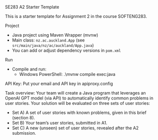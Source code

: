 SE283 A2 Starter Template

This is a starter template for Assignment 2 in the course SOFTENG283.

Project
- Java project using Maven Wrapper (mvnw)
- Main class: `nz.ac.auckland.App` (see `src/main/java/nz/ac/auckland/App.java`)
- You can add or adjust dependency versions in `pom.xml`

Run
- Compile and run:
	- Windows PowerShell:
		.\mvnw compile exec:java

API Key: Put your email and API key in apiproxy.config 

Task overview: Your team will create a Java program that leverages an OpenAI GPT model (via API) to automatically identify common problems in user stories. Your solution will be evaluated on three sets of user stories:

- Set A) A set of user stories with known problems, given in this brief (section 8).
- Set B) Your team’s user stories, submitted in A1.
- Set C) A new (unseen) set of user stories, revealed after the A2 submission.